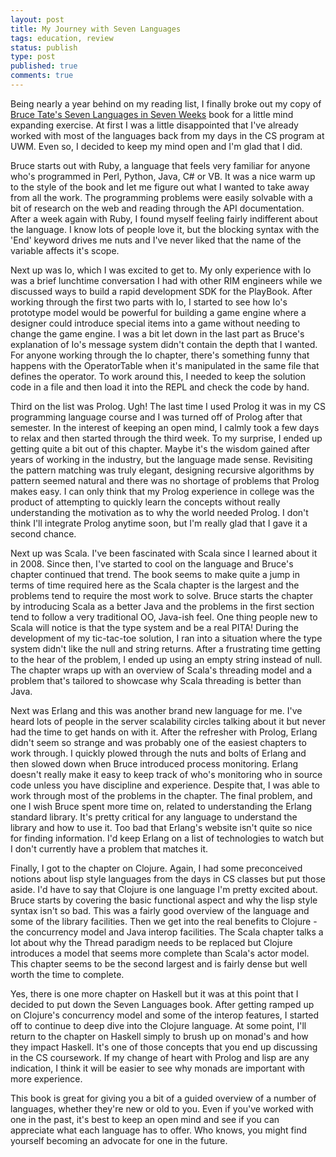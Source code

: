 ```yaml
---
layout: post
title: My Journey with Seven Languages
tags: education, review
status: publish
type: post
published: true
comments: true
---
```

Being nearly a year behind on my reading list, I finally broke out my copy of 
[Bruce Tate\'s Seven Languages in Seven Weeks][seven-lang-book] book for a little 
mind expanding exercise. At first I was a little disappointed that I\'ve already 
worked with most of the languages back from my days in the CS program at UWM. Even 
so, I decided to keep my mind open and I\'m glad that I did.

<!--EndExcerpt-->

Bruce starts out with Ruby, a language that feels very familiar for anyone who\'s 
programmed in Perl, Python, Java, C# or VB. It was a nice warm up to the style of 
the book and let me figure out what I wanted to take away from all the work. The 
programming problems were easily solvable with a bit of research on the web and 
reading through the API documentation. After a week again with Ruby, I found myself 
feeling fairly indifferent about the language. I know lots of people love it, but 
the blocking syntax with the 'End' keyword drives me nuts and I\'ve never liked that 
the name of the variable affects it\'s scope.

Next up was Io, which I was excited to get to. My only experience with Io was a brief 
lunchtime conversation I had with other RIM engineers while we discussed ways to build 
a rapid development SDK for the PlayBook. After working through the first two parts 
with Io, I started to see how Io\'s prototype model would be powerful for building a game 
engine where a designer could introduce special items into a game without needing to 
change the game engine. I was a bit let down in the last part as Bruce\'s explanation of 
Io\'s message system didn\'t contain the depth that I wanted. For anyone working through 
the Io chapter, there\'s something funny that happens with the OperatorTable when it\'s 
manipulated in the same file that defines the operator. To work around this, I needed to 
keep the solution code in a file and then load it into the REPL and check the code by hand.

Third on the list was Prolog. Ugh! The last time I used Prolog it was in my CS programming 
language course and I was turned off of Prolog after that semester. In the interest of 
keeping an open mind, I calmly took a few days to relax and then started through the third 
week. To my surprise, I ended up getting quite a bit out of this chapter. Maybe it\'s the 
wisdom gained after years of working in the industry, but the language made sense. Revisiting 
the pattern matching was truly elegant, designing recursive algorithms by pattern seemed 
natural and there was no shortage of problems that Prolog makes easy. I can only think that 
my Prolog experience in college was the product of attempting to quickly learn the concepts 
without really understanding the motivation as to why the world needed Prolog. I don\'t think 
I\'ll integrate Prolog anytime soon, but I\'m really glad that I gave it a second chance.

Next up was Scala. I\'ve been fascinated with Scala since I learned about it in 2008. Since 
then, I\'ve started to cool on the language and Bruce\'s chapter continued that trend. The book 
seems to make quite a jump in terms of time required here as the Scala chapter is the largest 
and the problems tend to require the most work to solve. Bruce starts the chapter by introducing 
Scala as a better Java and the problems in the first section tend to follow a very traditional 
OO, Java-ish feel. One thing people new to Scala will notice is that the type system and be a 
real PITA! During the development of my tic-tac-toe solution, I ran into a situation where the 
type system didn\'t like the null and string returns. After a frustrating time getting to the hear 
of the problem, I ended up using an empty string instead of null. The chapter wraps up with an 
overview of Scala\'s threading model and a problem that\'s tailored to showcase why Scala threading 
is better than Java.

Next was Erlang and this was another brand new language for me. I\'ve heard lots of people in the 
server scalability circles talking about it but never had the time to get hands on with it. After 
the refresher with Prolog, Erlang didn\'t seem so strange and was probably one of the easiest 
chapters to work through. I quickly plowed through the nuts and bolts of Erlang and then slowed 
down when Bruce introduced process monitoring. Erlang doesn\'t really make it easy to keep track 
of who\'s monitoring who in source code unless you have discipline and experience. Despite that, 
I was able to work through most of the problems in the chapter. The final problem, and one I wish 
Bruce spent more time on, related to understanding the Erlang standard library. It\'s pretty 
critical for any language to understand the library and how to use it. Too bad that Erlang\'s 
website isn\'t quite so nice for finding information. I\'d keep Erlang on a list of technologies 
to watch but I don\'t currently have a problem that matches it.

Finally, I got to the chapter on Clojure. Again, I had some preconceived notions about lisp style 
languages from the days in CS classes but put those aside. I\'d have to say that Clojure is one 
language I\'m pretty excited about. Bruce starts by covering the basic functional aspect and why 
the lisp style syntax isn\'t so bad. This was a fairly good overview of the language and some of 
the library facilities. Then we get into the real benefits to Clojure - the concurrency model and 
Java interop facilities. The Scala chapter talks a lot about why the Thread paradigm needs to be 
replaced but Clojure introduces a model that seems more complete than Scala\'s actor model. This 
chapter seems to be the second largest and is fairly dense but well worth the time to complete.

Yes, there is one more chapter on Haskell but it was at this point that I decided to put down the 
Seven Languages book. After getting ramped up on Clojure\'s concurrency model and some of the 
interop features, I started off to continue to deep dive into the Clojure language. At some point, 
I\'ll return to the chapter on Haskell simply to brush up on monad\'s and how they impact Haskell. 
It\'s one of those concepts that you end up discussing in the CS coursework. If my change of heart 
with Prolog and lisp are any indication, I think it will be easier to see why monads are important 
with more experience. 

This book is great for giving you a bit of a guided overview of a number of languages, whether 
they\'re new or old to you. Even if you\'ve worked with one in the past, it\'s best to keep an open 
mind and see if you can appreciate what each language has to offer. Who knows, you might find 
yourself becoming an advocate for one in the future.

[seven-lang-book]: http://www.amazon.com/Seven-Languages-Weeks-Programming-Programmers/dp/193435659X/ref=sr_1_1?ie=UTF8&qid=1348097921&sr=8-1&keywords=seven+languages+in+seven+weeks
